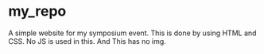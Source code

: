 # my_repo
A simple website  for my symposium event. This is done by using HTML and CSS. No JS is used in this. And This has no img.
